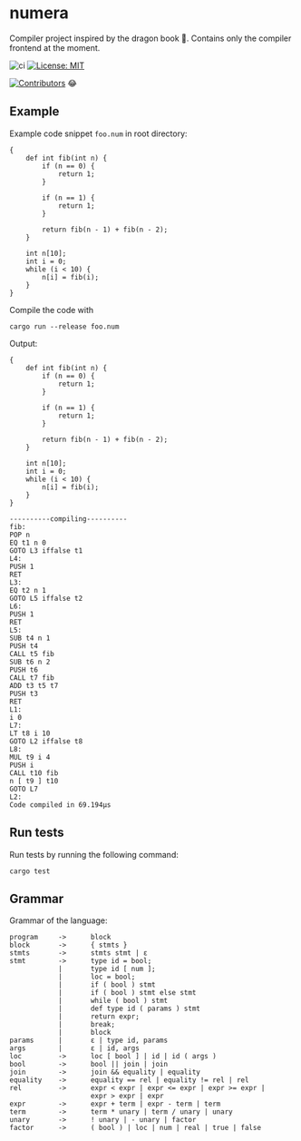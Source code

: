 # numera
Compiler project inspired by the dragon book :dragon:. Contains only the compiler frontend at the moment.

![ci](https://github.com/dannasman/numera/actions/workflows/rust.yml/badge.svg)
[![License: MIT](https://img.shields.io/badge/License-MIT-green.svg)](https://opensource.org/licenses/MIT)

[![Contributors](https://img.shields.io/github/contributors/dannasman/numera)](https://github.com/dannasman/numera/graphs/contributors) :joy:
## Example
Example code snippet `foo.num` in root directory:
```
{
    def int fib(int n) {
        if (n == 0) {
            return 1;
        }

        if (n == 1) {
            return 1;
        }

        return fib(n - 1) + fib(n - 2);
    }

    int n[10];
    int i = 0;
    while (i < 10) {
        n[i] = fib(i);
    }
}
```
Compile the code with
```
cargo run --release foo.num
```
Output:
```
{
    def int fib(int n) {
        if (n == 0) {
            return 1;
        }

        if (n == 1) {
            return 1;
        }

        return fib(n - 1) + fib(n - 2);
    }

    int n[10];
    int i = 0;
    while (i < 10) {
        n[i] = fib(i);
    }
}

----------compiling----------
fib:
POP n
EQ t1 n 0
GOTO L3 iffalse t1
L4:
PUSH 1
RET
L3:
EQ t2 n 1
GOTO L5 iffalse t2
L6:
PUSH 1
RET
L5:
SUB t4 n 1
PUSH t4
CALL t5 fib
SUB t6 n 2
PUSH t6
CALL t7 fib
ADD t3 t5 t7
PUSH t3
RET
L1:
i 0
L7:
LT t8 i 10
GOTO L2 iffalse t8
L8:
MUL t9 i 4
PUSH i
CALL t10 fib
n [ t9 ] t10
GOTO L7
L2:
Code compiled in 69.194µs
```
## Run tests
Run tests by running the following command:
```
cargo test
```
## Grammar
Grammar of the language:
```
program     ->      block
block       ->      { stmts }
stmts       ->      stmts stmt | ε
stmt        ->      type id = bool;
            |       type id [ num ];
            |       loc = bool;
            |       if ( bool ) stmt
            |       if ( bool ) stmt else stmt
            |       while ( bool ) stmt
            |       def type id ( params ) stmt
            |       return expr;
            |       break;
            |       block
params      |       ε | type id, params
args        |       ε | id, args
loc         ->      loc [ bool ] | id | id ( args )
bool        ->      bool || join | join
join        ->      join && equality | equality
equality    ->      equality == rel | equality != rel | rel
rel         ->      expr < expr | expr <= expr | expr >= expr |
                    expr > expr | expr
expr        ->      expr + term | expr - term | term
term        ->      term * unary | term / unary | unary
unary       ->      ! unary | - unary | factor
factor      ->      ( bool ) | loc | num | real | true | false
```
